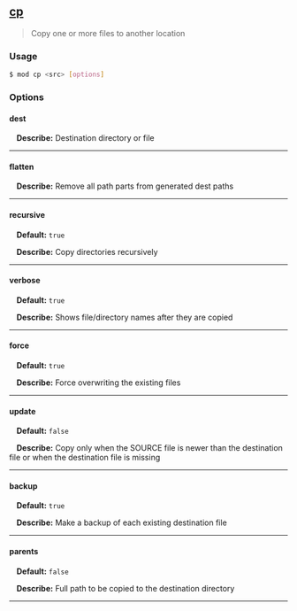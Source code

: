 ## <a href="#cp" name="cp">cp</a>
> Copy one or more files to another location

### Usage

```sh
$ mod cp <src> [options]
```

### Options

#### dest


<p> <b>&nbsp;&nbsp;&nbsp;&nbsp;Describe:</b> Destination directory or file</p>
<hr>

#### flatten


<p> <b>&nbsp;&nbsp;&nbsp;&nbsp;Describe:</b> Remove all path parts from generated dest paths</p>
<hr>

#### recursive

<p> <b>&nbsp;&nbsp;&nbsp;&nbsp;Default:</b> <code>true</code></p>
<p> <b>&nbsp;&nbsp;&nbsp;&nbsp;Describe:</b> Copy directories recursively</p>
<hr>

#### verbose

<p> <b>&nbsp;&nbsp;&nbsp;&nbsp;Default:</b> <code>true</code></p>
<p> <b>&nbsp;&nbsp;&nbsp;&nbsp;Describe:</b> Shows file/directory names after they are copied</p>
<hr>

#### force

<p> <b>&nbsp;&nbsp;&nbsp;&nbsp;Default:</b> <code>true</code></p>
<p> <b>&nbsp;&nbsp;&nbsp;&nbsp;Describe:</b> Force overwriting the existing files</p>
<hr>

#### update

<p> <b>&nbsp;&nbsp;&nbsp;&nbsp;Default:</b> <code>false</code></p>
<p> <b>&nbsp;&nbsp;&nbsp;&nbsp;Describe:</b> Copy only when the SOURCE file is newer than the destination file or when the destination file is missing</p>
<hr>

#### backup

<p> <b>&nbsp;&nbsp;&nbsp;&nbsp;Default:</b> <code>true</code></p>
<p> <b>&nbsp;&nbsp;&nbsp;&nbsp;Describe:</b> Make a backup of each existing destination file</p>
<hr>

#### parents

<p> <b>&nbsp;&nbsp;&nbsp;&nbsp;Default:</b> <code>false</code></p>
<p> <b>&nbsp;&nbsp;&nbsp;&nbsp;Describe:</b> Full path to be copied to the destination directory</p>
<hr>







